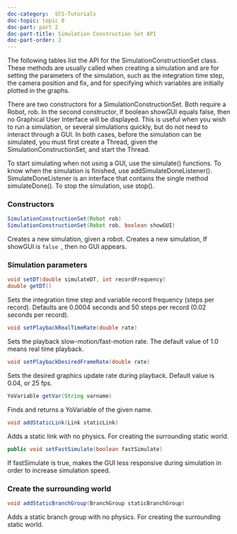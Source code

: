 ```yaml
---
doc-category:  SCS-Tutorials
doc-topic: topic 0
doc-part: part 2
doc-part-title: Simulation Construction Set API
doc-part-order: 2
---
```



The following tables list the API for the SimulationConstructionSet class. These methods are usually called when creating a simulation and are for setting the parameters of the simulation, such as the integration time step, the camera position and fix, and for specifying which variables are initially plotted in the graphs.
 
There are two constructors for a SimulationConstructionSet. Both require a Robot, rob. In the second constructor, if boolean showGUI equals false, then no Graphical User Interface will be displayed. This is useful when you wish to run a simulation, or several simulations quickly, but do not need to interact through a GUI. In both cases, before the simulation can be simulated, you must first create a Thread, given the SimulationConstructionSet, and start the Thread. 

To start simulating when not using a GUI, use the simulate() functions. To know when the simulation is finished, use addSimulateDoneListener(). SimulateDoneListener is an interface that contains the single method simulateDone(). To stop the simulation, use stop().

### Constructors

```java
SimulationConstructionSet(Robot rob)
SimulationConstructionSet(Robot rob, boolean showGUI)
```
Creates a new simulation, given a robot. Creates a new simulation, If showGUI is ```false ```, then no GUI appears. 

### Simulation parameters

```java
void setDT(double simulateDT, int recordFrequency) 
double getDT()
```
Sets the integration time step and variable record frequency (steps per record). 
Defaults are 0.0004 seconds and 50 steps per record (0.02 seconds per record).

```java
void setPlaybackRealTimeRate(double rate)
```
Sets the playback slow-motion/fast-motion rate. The default value of 1.0 means real time playback.

```java
void setPlaybackDesiredFrameRate(double rate)
```
Sets the desired graphics update rate during playback. Default value is 0.04, or 25 fps.

```java
YoVariable getVar(String varname)
```
Finds and returns a YoVariable of the given name.

```java
void addStaticLink(Link staticLink)
```
Adds a static link with no physics. For creating the surrounding static world.

```java
public void setFastSimulate(boolean fastSimulate)
```
If fastSimulate is true, makes the GUI less responsive during simulation in order to increase simulation speed.

### Create the surrounding world

```java
void addStaticBranchGroup(BranchGroup staticBranchGroup)
```
Adds a static branch group with no physics. For creating the surrounding static world.

